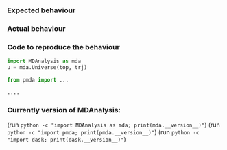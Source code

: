 ### Expected behaviour


### Actual behaviour


### Code to reproduce the behaviour

``` python
import MDAnalysis as mda
u = mda.Universe(top, trj)

from pmda import ...

....

```

### Currently version of MDAnalysis:
(run `python -c "import MDAnalysis as mda; print(mda.__version__)"`)
(run `python -c "import pmda; print(pmda.__version__)"`)
(run `python -c "import dask; print(dask.__version__)"`)

